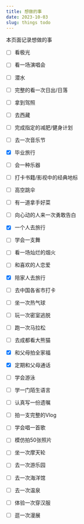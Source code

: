 ```yaml
---
title: 想做的事
date: 2023-10-03
slug: things todo
---
```


本页面记录想做的事

- [ ] 看极光
- [ ] 看一场演唱会
- [ ] 潜水
- [ ] 完整的看一次日出/日落
- [ ] 拿到驾照
- [ ] 去西藏
- [ ] 完成指定的减肥/健身计划
- [ ] 去一次音乐节
- [x] 毕业旅行
- [ ] 会一种乐器
- [ ] 打卡书籍/影视中的经典地标
- [ ] 高空跳伞
- [ ] 有一道拿手好菜
- [ ] 向心动的人来一次勇敢告白
- [x] 一个人去旅行
- [ ] 学会一支舞
- [ ] 看一场灿烂的烟火
- [ ] 和喜欢的人恋爱
- [x] 陪家人去旅行
- [ ] 去中国各省市打卡
- [ ] 坐一次热气球
- [ ] 玩一次密室逃脱
- [ ] 跑一次马拉松
- [ ] 去成都看大熊猫
- [x] 和父母拍全家福
- [x] 定期和父母通话
- [ ] 学会游泳
- [ ] 学一门陌生语言
- [ ] 认真写一份遗嘱
- [ ] 拍一支完整的Vlog
- [ ] 学会唱一首歌
- [ ] 模仿拍50张照片
- [ ] 坐一次摩天轮
- [ ] 去一次游乐园
- [ ] 去一次海洋馆
- [ ] 去一次温泉
- [ ] 体验一次穿汉服
- [ ] 逛一次漫展

